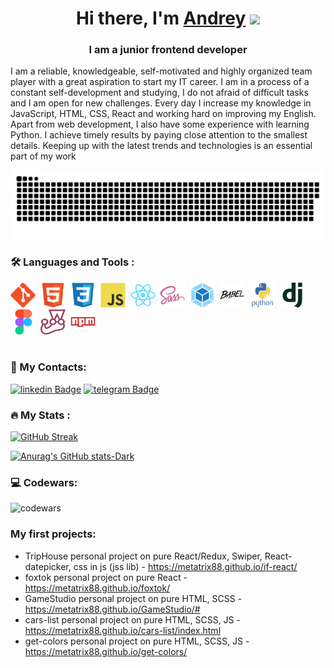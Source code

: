 
<h1 align="center">Hi there, I'm <a href="https://www.linkedin.com/in/andrey-davidovich-%E2%9C%8C-718b30248/" target="_blank">Andrey</a> 
<img src="https://github.com/blackcater/blackcater/raw/main/images/Hi.gif" height="32"/></h1>
<h3 align="center">I am a junior frontend developer</h3>
I am a reliable, knowledgeable, self-motivated and highly organized team player with a great aspiration to start my IT career.
 I am in a process of a constant self-development and studying, I do not afraid of difficult tasks and I am open for new challenges. 
Every day I increase my knowledge in JavaScript, HTML, CSS, React and working hard on improving my English. Apart from web development, I also have some experience with learning Python.
 I achieve timely results by paying close attention to the smallest details. Keeping up with the latest trends and technologies is an essential part of my work

<p align="center">
 <img width="600" src="assets/github-snake.svg" alt="snake"/>
</p>

### :hammer_and_wrench: Languages and Tools :

<div>
  <img src="https://github.com/devicons/devicon/blob/master/icons/git/git-original.svg" title="git" alt="git" width="40" height="40"/>&nbsp
  <img src="https://github.com/devicons/devicon/blob/master/icons/html5/html5-original.svg" title="html5" alt="html5" width="40" height="40"/>&nbsp
  <img src="https://github.com/devicons/devicon/blob/master/icons/css3/css3-original.svg" title="css" alt="css" width="40" height="40"/>&nbsp
  <img src="https://github.com/devicons/devicon/blob/master/icons/javascript/javascript-original.svg" title="javascript" alt="javascript" width="40" height="40"/>&nbsp
  <img src="https://github.com/devicons/devicon/blob/master/icons/react/react-original.svg" title="reactjs" alt="reactjs" width="40" height="40"/>&nbsp
  <img src="https://github.com/devicons/devicon/blob/master/icons/sass/sass-original.svg" title="sass/scss" alt="sass/scss" width="40" height="40"/>&nbsp;
  <img src="https://github.com/devicons/devicon/blob/master/icons/webpack/webpack-original.svg" title="webpack" alt="webpack" width="40" height="40"/>&nbsp;
  <img src="https://github.com/devicons/devicon/blob/master/icons/babel/babel-plain.svg" title="babel" alt="babel" width="40" height="40"/>&nbsp;
  <img src="https://github.com/devicons/devicon/blob/master/icons/python/python-original-wordmark.svg" title="python" alt="python" width="40" height="40"/>&nbsp;
  <img src="https://github.com/devicons/devicon/blob/master/icons/django/django-plain.svg" title="django" alt="django" width="40" height="40"/>&nbsp;
  <img src="https://github.com/devicons/devicon/blob/master/icons/figma/figma-original.svg" title="figma" alt="figma" width="40" height="40"/>&nbsp;
  <img src="https://github.com/devicons/devicon/blob/master/icons/jest/jest-plain.svg" title="jest" alt="jest" width="40" height="40"/>&nbsp;
  <img src="https://github.com/devicons/devicon/blob/master/icons/npm/npm-original-wordmark.svg" title="npm" alt="npm" width="40" height="40"/>&nbsp;
</div>
<br>

### 🤝 My Contacts:

<a href="https://www.linkedin.com/in/andrey-davidovich-%E2%9C%8C-718b30248/"><img src="https://img.shields.io/badge/-Linkedin-blue" alt="linkedin Badge"/></a>
<a href="https://t.me/AndreyDavidovich88"><img src="https://img.shields.io/badge/-Telegram-blue" alt="telegram Badge"/></a>

### :fire: My Stats :
[![GitHub Streak](http://github-readme-streak-stats.herokuapp.com?user=metatrix88&theme=dark&background=000000)](https://git.io/streak-stats)

[![Anurag's GitHub stats-Dark](https://github-readme-stats.vercel.app/api?username=metatrix88&show_icons=true&theme=dark#gh-dark-mode-only)](https://github.com/anuraghazra/github-readme-stats#gh-dark-mode-only)

### 💻 Codewars:

![codewars](https://www.codewars.com/users/Metatrix88/badges/large)

### My first projects:

* TripHouse personal project on pure React/Redux, Swiper, React-datepicker, css in js (jss lib) - https://metatrix88.github.io/if-react/
* foxtok personal project on pure React -  https://metatrix88.github.io/foxtok/
* GameStudio personal project on pure HTML, SCSS - https://metatrix88.github.io/GameStudio/#
* cars-list personal project on pure HTML, SCSS, JS - https://metatrix88.github.io/cars-list/index.html
* get-colors personal project on pure HTML, SCSS, JS -  https://metatrix88.github.io/get-colors/

